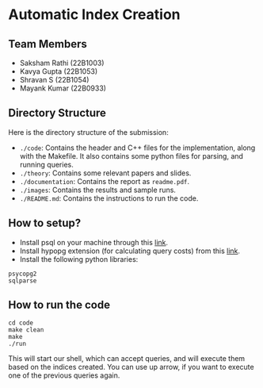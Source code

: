# Automatic Index Creation

## Team Members
- Saksham Rathi (22B1003)
- Kavya Gupta (22B1053)
- Shravan S (22B1054)
- Mayank Kumar (22B0933)

## Directory Structure
Here is the directory structure of the submission:

- `./code`: Contains the header and C++ files for the implementation, along with the Makefile. It also contains some python files for parsing, and running queries.
- `./theory`: Contains some relevant papers and slides.  
- `./documentation`: Contains the report as `readme.pdf`.  
- `./images`: Contains the results and sample runs.
- `./README.md`: Contains the instructions to run the code.

## How to setup?
- Install psql on your machine through this [link](https://www.postgresql.org/download/linux/ubuntu/).
- Install hypopg extension (for calculating query costs) from this [link](https://hypopg.readthedocs.io/en/rel1_stable/installation.html).
- Install the following python libraries:
```
psycopg2
sqlparse
```

## How to run the code
```
cd code
make clean
make
./run
```

This will start our shell, which can accept queries, and will execute them based on the indices created. You can use up arrow, if you want to execute one of the previous queries again.
